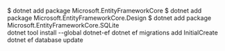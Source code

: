 $ dotnet add package Microsoft.EntityFrameworkCore
$ dotnet add package Microsoft.EntityFrameworkCore.Design
$ dotnet add package Microsoft.EntityFrameworkCore.SQLite  
dotnet tool install --global dotnet-ef
dotnet ef migrations add InitialCreate
dotnet ef database update
